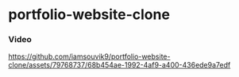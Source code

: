 # portfolio-website-clone

### Video


https://github.com/iamsouvik9/portfolio-website-clone/assets/79768737/68b454ae-1992-4af9-a400-436ede9a7edf

